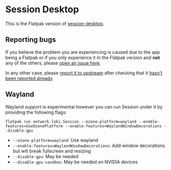 # Session Desktop

This is the Flatpak version of [session-desktop](https://github.com/oxen-io/session-desktop).

## Reporting bugs

If you believe the problem you are experiencing is caused due to the app being a Flatpak or if you only experience it in the Flatpak version and **not** any of the others, please [open an issue here](https://github.com/flathub/network.loki.Session/issues/new).

In any other case, please [report it to upstream](https://github.com/oxen-io/session-desktop/issues/new/choose) after checking that it [hasn't been reported already](https://github.com/oxen-io/session-desktop/issues).

## Wayland

Wayland support is experimental however you can run Session under it by providing the following flags:

```
flatpak run network.loki.Session --ozone-platform=wayland --enable-features=UseOzonePlatform --enable-features=WaylandWindowDecorations --disable-gpu
```

* `--ozone-platform=wayland`: Use wayland
* `--enable-features=WaylandWindowDecorations`: Add window decorations but will break fullscreen and resizing
* `--disable-gpu`: May be needed
* `--disable-gpu-sandbox`: May be needed on NVIDIA devices
